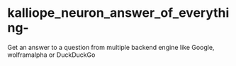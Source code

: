 # kalliope_neuron_answer_of_everything-
Get an answer to a question from multiple backend engine like Google, wolframalpha or DuckDuckGo
